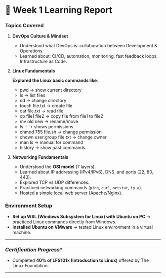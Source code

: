 # 📑 Week 1 Learning Report

### **Topics Covered**

1. **DevOps Culture & Mindset**

   * Understood what DevOps is: collaboration between Development & Operations.
   * Learned about: CI/CD, automation, monitoring, fast feedback loops, Infrastructure as Code.

2. **Linux Fundamentals**

   **Explored the Linux basic commands like**:

   * pwd → show current directory
   * ls → list files
   * cd <directory name> → change directory
   * touch file.txt → create file
   * cat file.txt → read file
   * cp file1 file2 → copy file from file1 to file2
   * mv old new → rename/move
   * ls -l → shows permissions
   * chmod 755 file.sh → change permission
   * chown user:group file.txt → change owner
   * man ls → manual for command
   * history → show past commands

3. **Networking Fundamentals**

   * Understood the **OSI model** (7 layers).
   * Learned about IP addressing (IPv4/IPv6), DNS, and ports (22, 80, 443).
   * Explored TCP vs UDP differences.
   * Practiced networking commands (`ping`, `curl`, `netstat`, `ip a`).
   * Hosted a simple local web server (Apache/Nginx).


### **Environment Setup**

* **Set up WSL (Windows Subsystem for Linux) with Ubuntu on PC** → practiced Linux commands directly from Windows.
* **Installed Ubuntu on VMware** → tested Linux environment in a virtual machine.

---

### *Certification Progress**

* Completed **40% of LFS101x (Introduction to Linux)** offered by The Linux Foundation.


---